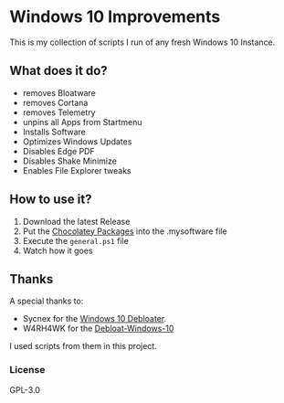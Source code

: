 # Windows 10 Improvements

This is my collection of scripts I run of any fresh Windows 10 Instance.

## What does it do?
- removes Bloatware
- removes Cortana
- removes Telemetry
- unpins all Apps from Startmenu
- Installs Software
- Optimizes Windows Updates
- Disables Edge PDF
- Disables Shake Minimize
- Enables File Explorer tweaks

## How to use it?
1. Download the latest Release
2. Put the [Chocolatey Packages](https://chocolatey.org/packages) into the .mysoftware file
3. Execute the `general.ps1` file
4. Watch how it goes

## Thanks
A special thanks to:
- Sycnex for the [Windows 10 Debloater](https://github.com/Sycnex/Windows10Debloater). 
- W4RH4WK for the [Debloat-Windows-10](https://github.com/W4RH4WK/Debloat-Windows-10)

I used scripts from them in this project.


### License
GPL-3.0